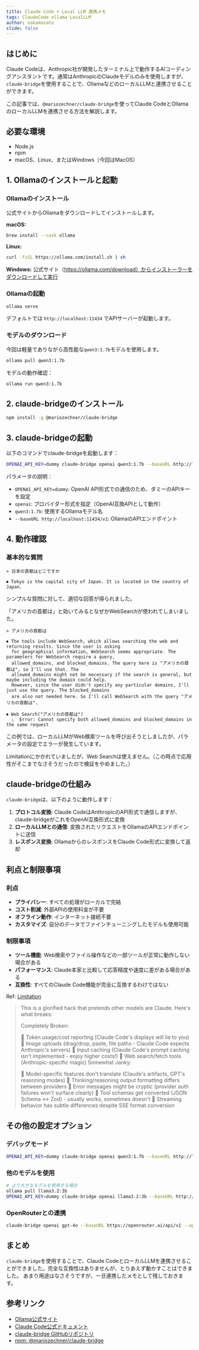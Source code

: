 ```yaml
---
title: Claude Code × Local LLM 連携メモ
tags: ClaudeCode ollama LocalLLM
author: nakamasato
slide: false
---
```

## はじめに

Claude Codeは、Anthropic社が開発したターミナル上で動作するAIコーディングアシスタントです。通常はAnthropicのClaudeモデルのみを使用しますが、`claude-bridge`を使用することで、OllamaなどのローカルLLMと連携させることができます。

この記事では、`@mariozechner/claude-bridge`を使ってClaude CodeとOllamaのローカルLLMを連携させる方法を解説します。

## 必要な環境

- Node.js
- npm
- macOS、Linux、またはWindows（今回はMacOS）

## 1. Ollamaのインストールと起動

### Ollamaのインストール

公式サイトからOllamaをダウンロードしてインストールします。

**macOS:**
```bash
brew install --cask ollama
```

**Linux:**
```bash
curl -fsSL https://ollama.com/install.sh | sh
```

**Windows:**
公式サイト（https://ollama.com/download）からインストーラーをダウンロードして実行

### Ollamaの起動

```bash
ollama serve
```

デフォルトでは `http://localhost:11434` でAPIサーバーが起動します。

### モデルのダウンロード

今回は軽量でありながら高性能な`qwen3:1.7b`モデルを使用します。

```bash
ollama pull qwen3:1.7b
```

モデルの動作確認：
```bash
ollama run qwen3:1.7b
```

## 2. claude-bridgeのインストール

```bash
npm install -g @mariozechner/claude-bridge
```

## 3. claude-bridgeの起動

以下のコマンドでclaude-bridgeを起動します：

```bash
OPENAI_API_KEY=dummy claude-bridge openai qwen3:1.7b --baseURL http://localhost:11434/v1
```

パラメータの説明：
- `OPENAI_API_KEY=dummy`: OpenAI API形式での通信のため、ダミーのAPIキーを設定
- `openai`: プロバイダー形式を指定（OpenAI互換APIとして動作）
- `qwen3:1.7b`: 使用するOllamaモデル名
- `--baseURL http://localhost:11434/v1`: OllamaのAPIエンドポイント

## 4. 動作確認

### 基本的な質問

```
> 日本の首都はどこですか

⏺ Tokyo is the capital city of Japan. It is located in the country of Japan.
```

シンプルな質問に対して、適切な回答が得られました。

「アメリカの首都は」と効いてみるとなぜかWebSearchが使われてしまいました。

```
> アメリカの首都は

⏺ The tools include WebSearch, which allows searching the web and returning results. Since the user is asking
  for geographical information, WebSearch seems appropriate. The parameters for WebSearch require a query,
  allowed_domains, and blocked_domains. The query here is "アメリカの首都は", so I'll use that. The
  allowed_domains might not be necessary if the search is general, but maybe including the domain could help.
  However, since the user didn't specify any particular domains, I'll just use the query. The blocked_domains
  are also not needed here. So I'll call WebSearch with the query "アメリカの首都は".

⏺ Web Search("アメリカの首都は")
  ⎿  Error: Cannot specify both allowed_domains and blocked_domains in the same request
```

この例では、ローカルLLMがWeb検索ツールを呼び出そうとしましたが、パラメータの設定でエラーが発生しています。

Limitationにかかれていましたが、Web Searchは使えません。（この時点で応用性がそこまでなさそうだったので検証をやめました。）

## claude-bridgeの仕組み

`claude-bridge`は、以下のように動作します：

1. **プロトコル変換**: Claude CodeはAnthropicのAPI形式で通信しますが、claude-bridgeがこれをOpenAI互換形式に変換
2. **ローカルLLMとの通信**: 変換されたリクエストをOllamaのAPIエンドポイントに送信
3. **レスポンス変換**: OllamaからのレスポンスをClaude Code形式に変換して返却

## 利点と制限事項

### 利点

- **プライバシー**: すべての処理がローカルで完結
- **コスト削減**: 外部APIの使用料金が不要
- **オフライン動作**: インターネット接続不要
- **カスタマイズ**: 自分のデータでファインチューニングしたモデルも使用可能

### 制限事項

- **ツール機能**: Web検索やファイル操作などの一部ツールが正常に動作しない場合がある
- **パフォーマンス**: Claude本家と比較して応答精度や速度に差がある場合がある
- **互換性**: すべてのClaude Code機能が完全に互換するわけではない

Ref: [Limitation](https://github.com/badlogic/lemmy/tree/main/apps/claude-bridge#limitations)

> This is a glorified hack that pretends other models are Claude. Here's what breaks:
>
> Completely Broken:
>
> 🚫 Token usage/cost reporting (Claude Code's displays will lie to you)
> 🚫 Image uploads (drag/drop, paste, file paths - Claude Code expects Anthropic's servers)
> 🚫 Input caching (Claude Code's prompt caching isn't implemented - enjoy higher costs!)
> 🚫 Web search/fetch tools (Anthropic-specific magic)
> Somewhat Janky:
>
> 🤷 Model-specific features don't translate (Claude's artifacts, GPT's reasoning modes)
> 🤷 Thinking/reasoning output formatting differs between providers
> 🤷 Error messages might be cryptic (provider auth failures won't surface clearly)
> 🤷 Tool schemas get converted (JSON Schema ↔ Zod) - usually works, sometimes doesn't
> 🤷 Streaming behavior has subtle differences despite SSE format conversion

## その他の設定オプション

### デバッグモード

```bash
OPENAI_API_KEY=dummy claude-bridge openai qwen3:1.7b --baseURL http://localhost:11434/v1 --debug
```

### 他のモデルを使用

```bash
# より大きなモデルを使用する場合
ollama pull llama3.2:3b
OPENAI_API_KEY=dummy claude-bridge openai llama3.2:3b --baseURL http://localhost:11434/v1
```

### OpenRouterとの連携

```bash
claude-bridge openai gpt-4o --baseURL https://openrouter.ai/api/v1 --apiKey sk-or-your-key
```

## まとめ

`claude-bridge`を使用することで、Claude CodeとローカルLLMを連携させることができました。完全な互換性はありませんが、とりあえず動かすことはできました。
あまり用途はなさそうですが、一旦連携したメモとして残しておきます。


## 参考リンク

- [Ollama公式サイト](https://ollama.com/)
- [Claude Code公式ドキュメント](https://docs.anthropic.com/en/docs/build-with-claude/claude-code)
- [claude-bridge GitHubリポジトリ](https://github.com/badlogic/lemmy/tree/main/apps/claude-bridge)
- [npm: @mariozechner/claude-bridge](https://www.npmjs.com/package/@mariozechner/claude-bridge)

